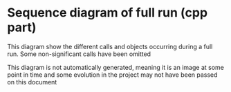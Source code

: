 # Sequence diagram of full run (cpp part)

This diagram show the different calls and objects occurring during a full run.
Some non-significant calls have been omitted

This diagram is not automatically generated, meaning it is an image at some point in time and some evolution in the
project may not have been passed on this document